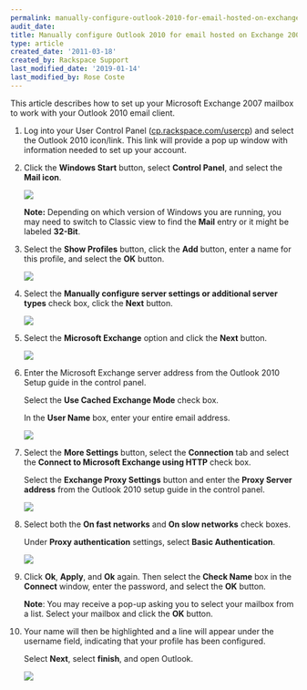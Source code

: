 ```yaml
---
permalink: manually-configure-outlook-2010-for-email-hosted-on-exchange-2007/
audit_date:
title: Manually configure Outlook 2010 for email hosted on Exchange 2007
type: article
created_date: '2011-03-18'
created_by: Rackspace Support
last_modified_date: '2019-01-14'
last_modified_by: Rose Coste
---
```


This article describes how to set up your
Microsoft Exchange 2007 mailbox
to work with your
Outlook 2010 email client.

1. Log into your User Control Panel
   ([cp.rackspace.com/usercp](https://cp.rackspace.com/usercp))
   and select the Outlook 2010 icon/link. This link will provide a pop up
   window with information needed to set up your account.

2. Click the **Windows Start** button, select
   **Control Panel**, and select the **Mail
   icon**.

   ![]((EA)Outlook2010ExchangeTwo.png)

   **Note:** Depending on which version of Windows you are running, you may need
   to switch to Classic view to find the **Mail** entry or it might be
   labeled **32-Bit**.

3. Select the **Show Profiles** button, click the
   **Add** button, enter a name for this profile, and
   select the **OK** button.

   ![]((EA)Outlook2010Exchange4.png)

4. Select the **Manually configure server settings or
   additional server types** check box, click the
   **Next** button.

   ![]((EA)Outlook2010Exchange50.png)

5. Select the **Microsoft Exchange** option and click
   the **Next** button.

   ![]((EA)Outlook2010Exchange6.png)

6. Enter the Microsoft Exchange server address from the Outlook
   2010 Setup guide in the control panel.

   Select the **Use Cached Exchange Mode** check box.

   In the **User Name** box, enter your entire email address.

   ![]((EA)Outlook2010Exchange7.png)

7. Select the **More Settings** button, select the
   **Connection** tab and select the **Connect to
   Microsoft Exchange using HTTP** check box.

   Select the **Exchange Proxy Settings** button and enter
   the **Proxy Server address** from the Outlook 2010 setup
   guide in the control panel.

   ![]((EA)Outlook2010Exchange8.png)

8. Select both the **On fast networks** and
   **On slow networks** check boxes.

   Under **Proxy authentication** settings, select **Basic
   Authentication**.

   ![]((EA)Outlook2010Exchange9.png)

9. Click **Ok**,
   **Apply**, and **Ok** again. Then select the
   **Check Name** box in the **Connect** window, enter the
   password, and select the **OK** button.

   **Note**: You may receive a pop-up asking you to select your mailbox
   from a list. Select your mailbox and click the **OK** button.

10. Your name will then be highlighted and a line will appear
    under the username field, indicating that your profile has been
    configured.

    Select **Next**, select **finish**, and open Outlook.

    ![]((EA)Outlook2010Exchange10.png)
